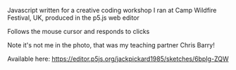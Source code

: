 Javascript written for a creative coding workshop I ran at Camp Wildfire Festival, UK, produced in the p5.js  web editor

Follows the mouse cursor and responds to clicks

Note it's not me in the photo, that was my teaching partner Chris Barry!

Available here: https://editor.p5js.org/jackpickard1985/sketches/6bpIg-ZQW
